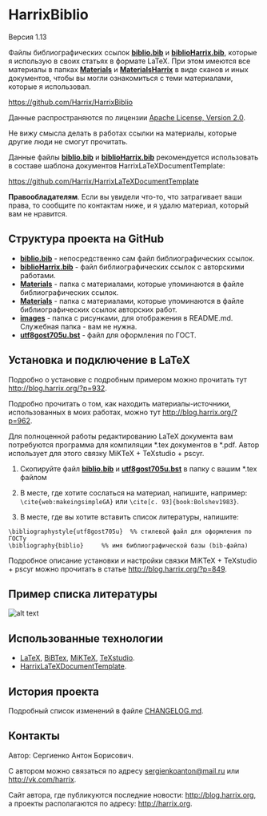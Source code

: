 HarrixBiblio
============

Версия 1.13

Файлы библиографических ссылок [**biblio.bib**](../master/biblio.bib) и [**biblioHarrix.bib**](../master/biblioHarrix.bib), которые я использую в своих статьях в формате LaTeX. При этом имеются все материалы в папках [**Materials**](../master/Materials) и [**MaterialsHarrix**](../master/MaterialsHarrix) в виде сканов и иных документов, чтобы вы могли ознакомиться с теми материалами, которые я использовал.

https://github.com/Harrix/HarrixBiblio

Данные распространяются по лицензии [Apache License, Version 2.0](../master/LICENSE.txt).

Не вижу смысла делать в работах ссылки на материалы, которые другие люди не смогут прочитать.

Данные файлы [**biblio.bib**](../master/biblio.bib) и [**biblioHarrix.bib**](../master/biblioHarrix.bib) рекомендуется использовать в составе шаблона документов HarrixLaTeXDocumentTemplate:

https://github.com/Harrix/HarrixLaTeXDocumentTemplate

**Правообладателям**. Если вы увидели что-то, что затрагивает ваши права, то сообщите по контактам ниже, и я удалю материал, который вам не нравится.

Структура проекта на GitHub
-------------------------

- [**biblio.bib**](../master/biblio.bib) - непосредственно сам файл библиографических ссылок.
- [**biblioHarrix.bib**](../master/biblioHarrix.bib) - файл библиографических ссылок с авторскими работами.
- [**Materials**](../master/Materials) - папка с материалами, которые упоминаются в файле библиографических ссылок.
- [**Materials**](../master/Materials) - папка с материалами, которые упоминаются в файле библиографических ссылок авторских работ.
- [**images**](../master/images) - папка с рисунками, для отображения в README.md. Служебная папка - вам не нужна.
- [**utf8gost705u.bst**](../master/utf8gost705u.bst) - файл для оформления по ГОСТ.

Установка и подключение в LaTeX
-------------------------------

Подробно о установке с подробным примером можно прочитать тут http://blog.harrix.org/?p=932.

Подробно прочитать о том, как находить материалы-источники, использованных в моих работах, можно тут http://blog.harrix.org/?p=962.

Для полноценной работы редактированию LaTeX документа вам потребуются программа для компиляции \*.tex документов в \*.pdf. Автор использует для этого связку MiKTeX + TeXstudio + pscyr.

 1. Скопируйте файл [**biblio.bib**](../master/biblio.bib) и [**utf8gost705u.bst**](../master/utf8gost705u.bst) в папку с вашим \*.tex файлом
 
 2. В месте, где хотите сослаться на материал, напишите, например: `\cite{web:makeingsimpleGA}` или `\cite[с. 93]{book:Bolshev1983}`.

 3. В месте, где вы хотите вставить список литературы, напишите:
```
\bibliographystyle{utf8gost705u}  %% стилевой файл для оформления по ГОСТу
\bibliography{biblio}     %% имя библиографической базы (bib-файла)
```

Подробное описание установки и настройки связки MiKTeX + TeXstudio + pscyr можно прочитать в статье http://blog.harrix.org/?p=849.
	
Пример списка литературы
------------------------

![alt text](../master/images/biblio.png "Пример списка литературы")

Использованные технологии
-------------------------

- [LaTeX](http://ru.wikipedia.org/wiki/LaTeX), [BiBTex](http://ru.wikipedia.org/wiki/BibTeX), [MiKTeX](http://miktex.org/), [TeXstudio](http://texstudio.sourceforge.net/).
- [HarrixLaTeXDocumentTemplate](https://github.com/Harrix/HarrixLaTeXDocumentTemplate).

История проекта
---------------

Подробный список изменений в файле [CHANGELOG.md](../master/CHANGELOG.md).

Контакты
--------

Автор: Сергиенко Антон Борисович.

С автором можно связаться по адресу sergienkoanton@mail.ru или  http://vk.com/harrix.

Сайт автора, где публикуются последние новости: http://blog.harrix.org, а проекты располагаются по адресу: http://harrix.org.